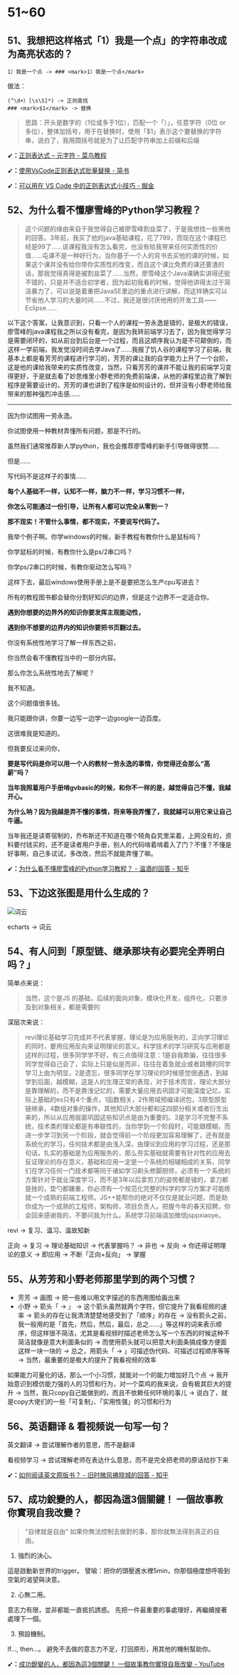 # 51~60

## 51、我想把这样格式「1）我是一个点」的字符串改成为高亮状态的？

```
1）我是一个点 -> ### <mark>1）我是一个点</mark>
```

做法：

```
(^\d+）[\s\S]*) -> 正则查找
### <mark>$1</mark> -> 替换
```

> 思路：开头是数字的（1位或多于1位），匹配一个「）」，任意字符（0位 or 多位），整体加括号，用于在替换时，使用「$1」表示这个要替换的字符串，说白了，我用圆括号就是为了让匹配字符串加上前缀和后缀

**➹：**[正则表达式 – 元字符 - 菜鸟教程](https://www.runoob.com/regexp/regexp-metachar.html)

**➹：**[使用VsCode正则表达式批量替换 - 简书](https://www.jianshu.com/p/7935fdcb17d0)

**➹：**[可以用在 VS Code 中的正则表达式小技巧 - 掘金](https://juejin.im/post/5cee4f6c518825332550cd9d)

## 52、为什么看不懂廖雪峰的Python学习教程？

> 这个问题的缘由来自于我觉得自己被廖雪峰割韭菜了，于是我想找一些黑他的回答。3年前，我买了他的java基础课程，花了799，而现在这个课程已经是99了……该课程我没有怎么看完，也没有给我带来任何实质性的价值……屯课不是一种好行为，当你基于一个人的背书去买他的课的时候，如果这个课并没有给你带你实质性的改变，而且这个课比免费的课还要渣的话，那我觉得真得是被割韭菜了……当然，廖雪峰这个Java课确实讲得还挺不错的，只是并不适合初学者，因为起初我看的时候，觉得他讲得太过于简洁暴力了，可以说是着重把JavaSE里边的重点进行讲解，而这样确实可以节省他人学习的大量时间……不过，我还是很讨厌他用的开发工具——Eclipse……

以下这个答案，让我意识到，只看一个人的课程一劳永逸是错的，是极大的错误，廖雪峰的java课程我之所以没有看完，是因为我转前端学习去了，因为我觉得学习是需要闭环的，如从前台到后台是一个过程，而且这顺序我认为是不可颠倒的，而这样一学前端，我发觉没时间去学Java了……我报了饥人谷的课程学习了前端，我基本上都是看芳芳的课程进行学习的，芳芳的课让我的自学能力上升了一个台阶，这是他的课给我带来的实质性改变，当然，只看芳芳的课并不能让我的前端学习变得更好，于是就去看了妙思维里小野老师的免费前端课，从他的课程里边我了解到程序是需要设计的，芳芳的课也讲到了程序是如何设计的，但并没有小野老师给我带来的那种强烈冲击感……

---

因为你试图用一劳永逸。

你试图使用一种教材弄懂所有问题，那是不行的。

虽然我们通常推荐新人学python，我也会推荐廖雪峰的新手引导做得很赞……

但是……

写代码不是这样子的事情……

**每个人基础不一样，认知不一样，脑力不一样，学习习惯不一样，**

**你怎么可能通过一份引导，让所有人都可以完全从零到一？**

**那不现实！不管什么事情，都不现实，不要说写代码了。**


我举个例子啊。你学windows的时候，新手教程有教你什么是鼠标吗？

你学鼠标的时候，有教你什么是ps/2串口吗？

你学ps/2串口的时候，有教你驱动怎么写吗？

这样下去，最后windows使用手册上是不是要把怎么生产cpu写进去？

所有的教程图书都会替你分割好知识的边界，但是这个边界不一定适合你。

**遇到你想要的边界外的知识你要发挥主观能动性，**

**遇到你不想要的边界内的知识你要把书页翻过去。**

你没有系统性地学习了解一样东西之前，

你当然会看不懂教程当中的一部分内容。

那么你怎么系统性地去了解呢？

我不知道。

这个问题值很多钱。

我只能跟你讲，你要一边写一边学一边google一边百度。

这很难我是知道的。

但我要反过来问你，

**要是写代码是你可以用一个人的教材一劳永逸的事情，你觉得还会那么“高薪”吗？**

**当年我照着用户手册啃gvbasic的时候，和你不一样的是，越觉得自己不懂，我越开心。**

**为什么呐？因为我越是弄不懂的事情，将来等我弄懂了，我就越可以用它来让自己牛逼。**

当年我还是读寄宿制的，乔布斯还不知道在哪个犄角旮旯里呆着，上网没有的，资料要付钱买的，还不是读者用户手册，别人的代码啃着啃着入了门？不懂？不懂是好事啊，自己多试试，多改改，然后不就能弄懂了嘛。

**➹：**[为什么看不懂廖雪峰的Python学习教程？ - 温酒的回答 - 知乎](https://www.zhihu.com/question/51536745/answer/255860911) 

## 53、下边这张图是用什么生成的？

![词云](assets/img/2020-01-14-17-18-14.png)

echarts -> 词云

## 54、有人问到「原型链、继承那块有必要完全弄明白吗？」

简单点来说：

> 当然，这个是JS 的基础，后续的面向对象，模块化开发，组件化，只要涉及到对象相关，都是需要的

深层次来说：

> revi理论基础学习完成并不代表掌握，理论是为应用服务的，正向学习理论的同时，要用应用反向来证明理论的意义。科学技术的学习研究与应用都是这样的过程，很多同学学不好，有三点值得注意：1是自我欺骗，往往很多同学觉得自己会了，实际上只是似是而非，往往在着急就业或者跳槽的同学学习上由为明显，2是遗忘，很多同学在学习理论的时候感觉很通透，到越学到后面，越模糊，这是人的生理正常的表现，对于技术而言，理论大部分是靠理解的，而不是靠浅记忆的，需要大量应用去巩固才可能深度记忆，实际上基础的es只有4个重点，1函数相关，2作用域预编译闭包，3原型原型链继承，4数组对象的操作，其他知识大部分都和这四部分相关或者衍生出来的，所以从应用层面巩固这些知识点是由为重要的。3是学习不完整不系统，技术类的理论都是有串联性的，当你学到一个阶段时，可能跟模糊，而进一步学习到另一个阶段，就会觉得前一个阶段更加容易理解了，还有就是系统化的学习，任何技术都是由浅入深，由理论到应用的学习过程，还是那句话，扎实的基础是为应用服务的，那么夯实基础就需要有针对性的应用去反证理论的存在意义，基础和应用一定是一个系统的相辅相成的关系，同学们在学习任何一门技术都等同于诸如学习剃头修脚厨师，必须有一个系统的方案针对于就业深度学习，而不是3年以后拿剪刀的姿势都是错的，拿刀都是挫的，垫勺都嫌重，你必须有一个规范化完整的科学的学习方案才可能练就一个成熟的前端工程师。JS++能帮你的绝对不仅仅是就业问题，而是助你成为一个成熟的工程师，架构师，项目负责人。把握今年的春天招聘，你会回来感谢我的，不要问我为什么。系统学习前端请加微信jsppxiaoye。

revi -> 复习、温习、温故知新

正向 -> 复习 -> 理论基础知识 -> 代表掌握吗？ -> 非也 -> 反向 -> 你还得证明理论的意义 -> 即应用 -> 不断「正向+反向」 -> 掌握

## 55、从芳芳和小野老师那里学到的两个习惯？

- 芳芳 -> 画图 -> 把一些难以用文字描述的东西用图给画出来
- 小野 -> 箭头「 -> 」 -> 这个箭头虽然就两个字符，但它提升了我看视频的速率 -> 箭头的存在让我清清楚楚地感受到了「顺序」的存在 -> 没有箭头之前，我一般用的是「首先，然后，然后，最后，总之……」等这样的词来表示顺序，但这样很不简洁，尤其是看视频时描述老师怎么写一个东西的时候这种不简洁就像是意大利面条似的 -> 而使用箭头就可以把意大利面条搞成像方便面这样一块一块的 -> 总之，用箭头「 -> 」可描述伪代码、可描述过程顺序等等 -> 当然，最重要的是极大的提升了我看视频的效率

如果能力可量化的话，那么一个小习惯，就能对一个的能力增加好几个点 -> 我开始意识到模仿能力强的人的习惯和行为，对一个菜鸡的我来说，会有极其巨大的提升 -> 当然，我只copy自己能做到的，而且不依赖任何环境的事儿 -> 说白了，就是copy大佬们的一些「可复制」、「实用性强」的习惯和行为

## 56、英语翻译 & 看视频说一句写一句？

英文翻译 -> 尝试理解作者的意思，而不是翻译

看视频学习 -> 尝试理解老师在表达什么意思，而不是完全把老师的原话给抄下来

**➹：**[如何阅读英文原版书？ - 旧时微风拂晓城的回答 - 知乎](https://www.zhihu.com/question/21043780/answer/978964800)

## 57、成功銳變的人，都因為這3個關鍵！ 一個故事教你實現自我改變？

> "自律就是自由" 如果你無法控制去做對的事，那你就無法得到真正的自由。

1. 強烈的決心。

這是啟動新世界的trigger。
譬喻：把你的頭壓進水裡5min，你那個極度想呼吸到空氣的渴望與決意。

2. 心無二用。

意志力有限，並非都能一直抵抗誘惑。
先把一件最重要的事處理好，再繼續接著處理下一個。

3. 預設機制。

If…, then…。
避免不去做的意志力不足，打回原形，用其他的機制幫助你。

**➹：**[成功銳變的人，都因為這3個關鍵！ 一個故事教你實現自我改變 - YouTube](https://www.youtube.com/watch?v=bH7vuvcFqvY)






